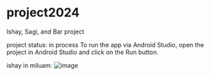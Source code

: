 # project2024
Ishay, Sagi, and Bar project

project status: in process
To run the app via Android Studio, open the project in Android Studio and click on the Run button.

ishay in miluam:
![image](https://github.com/ishay970/project2024/assets/115925876/f0db9ae5-5a44-4501-afa5-4b9656b726bc)

